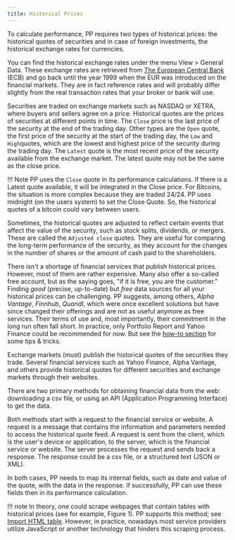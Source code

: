 ```yaml
---
title: Historical Prices
---
```

To calculate performance, PP requires two types of historical prices: the historical quotes of securities and in case of foreign investments, the historical exchange rates for currencies.

You can find the historical exchange rates under the menu View > General Data. These exchange rates are retrieved from [The European Central Bank](https://www.ecb.europa.eu/stats/policy_and_exchange_rates/euro_reference_exchange_rates/html/index.en.html) (ECB) and go back until the year 1999 when the EUR was introduced on the financial markets. They are in fact reference rates and will probably differ slightly from the real transaction rates that your broker or bank will use.

Securities are traded on exchange markets such as NASDAQ or XETRA, where buyers and sellers agree on a price. Historical quotes are the prices of securities at different points in time. The `Close` price is the last price of the security at the end of the trading day. Other types are the `Open` quote, the first price of the security at the start of the trading day, the `Low` and `High`quotes, which are the lowest and highest price of the security during the trading day. The `Latest` quote is the most recent price of the security available from the exchange market. The latest quote may not be the same as the close price.

!!! Note
    PP uses the `Close` quote in its performance calculations. If there is a Latest quote available, it will be integrated in the Close price. For Bitcoins, the situation is more complex because they are traded 24/24. PP uses midnight (on the users system) to set the Close Quote. So, the historical quotes of a bitcoin could vary between users.

Sometimes, the historical quotes are adjusted to reflect certain events that affect the value of the security, such as stock splits, dividends, or mergers. These are called the `Adjusted close` quotes. They are useful for comparing the long-term performance of the security, as they account for the changes in the number of shares or the amount of cash paid to the shareholders.

There isn't a shortage of financial services that publish historical prices. However, most of them are rather expensive. Many also offer a so-called free account, but as the saying goes, "if it is free, you are the customer." Finding *good* (precise, up-to-date) but *free* data sources for all your historical prices can be challenging. PP suggests, among others, *Alpha Vantage*, *Finnhub*, *Quandl*, which were once excellent solutions but have since changed their offerings and are not as useful anymore as free services. Their terms of use and, most importantly, their commitment in the long run often fall short. In practice, only Portfolio Report and Yahoo Finance could be recommended for now. But see the [how-to section](../how-to/downloading-historical-prices/index.md) for some tips & tricks.

Exchange markets (must) publish the historical quotes of the securities they trade. Several financial services such as Yahoo Finance, Alpha Vantage, and others provide historical quotes for different securities and exchange markets through their websites.

There are two primary methods for obtaining financial data from the web: downloading a csv file, or using an API (Application Programming Interface) to get the data.

Both methods start with a request to the financial service or website. A request is a message that contains the information and parameters needed to access the historical quote feed. A request is sent from the client, which is the user's device or application, to the server, which is the financial service or website. The server processes the request and sends back a response. The response could be a csv file, or a structured text (JSON or XML).

In both cases, PP needs to map its internal fields, such as date and value of the quote, with the data in the response. If successfully, PP can use these fields then in its performance calculation.

!!! note
    In theory, one could scrape webpages that contain tables with historical prices (see for example, Figure 1). PP supports this method; see [Import HTML table](../reference/view/securities/all-securities.md#import-html-table). However, in practice, nowadays most service providers utilize JavaScript or another technology that hinders this scraping process.

